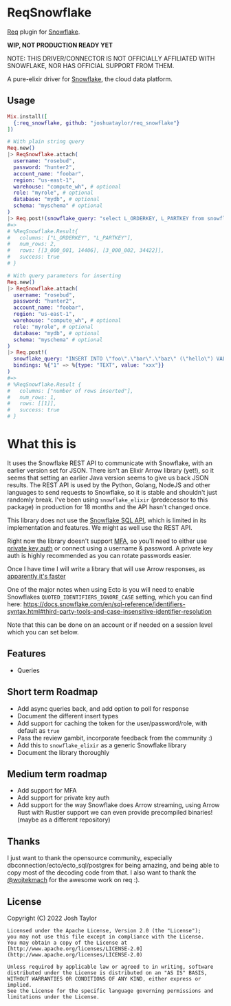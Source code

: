 # ReqSnowflake
[Req](https://github.com/wojtekmach/req) plugin for [Snowflake](https://www.snowflake.com).

**WIP, NOT PRODUCTION READY YET**

NOTE: THIS DRIVER/CONNECTOR IS NOT OFFICIALLY AFFILIATED WITH SNOWFLAKE, NOR HAS OFFICIAL SUPPORT FROM THEM.

A pure-elixir driver for [Snowflake](https://www.snowflake.com/), the cloud data platform.

## Usage

```elixir
Mix.install([
  {:req_snowflake, github: "joshuataylor/req_snowflake"}
])

# With plain string query
Req.new()
|> ReqSnowflake.attach(
  username: "rosebud",
  password: "hunter2",
  account_name: "foobar",
  region: "us-east-1",
  warehouse: "compute_wh", # optional
  role: "myrole", # optional
  database: "mydb", # optional
  schema: "myschema" # optional
)
|> Req.post!(snowflake_query: "select L_ORDERKEY, L_PARTKEY from snowflake_sample_data.tpch_sf1.lineitem limit 2").body
#=>
# %ReqSnowflake.Result{
#   columns: ["L_ORDERKEY", "L_PARTKEY"],
#   num_rows: 2,
#   rows: [[3_000_001, 14406], [3_000_002, 34422]],
#   success: true
# }

# With query parameters for inserting
Req.new()
|> ReqSnowflake.attach(
  username: "rosebud",
  password: "hunter2",
  account_name: "foobar",
  region: "us-east-1",
  warehouse: "compute_wh", # optional
  role: "myrole", # optional
  database: "mydb", # optional
  schema: "myschema" # optional
)
|> Req.post!(
  snowflake_query: "INSERT INTO \"foo\".\"bar\".\"baz\" (\"hello\") VALUES (?)",
  bindings: %{"1" => %{type: "TEXT", value: "xxx"}}
)
#=>
# %ReqSnowflake.Result {
#   columns: ["number of rows inserted"],
#   num_rows: 1,
#   rows: [[1]],
#   success: true
# }
```

# What this is

It uses the Snowflake REST API to communicate with Snowflake, with an earlier version set for JSON.
There isn't an Elixir Arrow library (yet!), so it seems that setting an earlier Java version seems
to give us back JSON results. The REST API is used by the Python, Golang, NodeJS and other languages to
send requests to Snowflake, so it is stable and shouldn't just randomly break.  I've been using `snowflake_elixir`
(predecessor to this package) in production for 18 months and the API hasn't changed once.

This library does not use the [Snowflake SQL API](https://docs.snowflake.com/en/developer-guide/sql-api/index.html), which is
limited in its implementation and features. We might as well use the REST API.

Right now the library doesn't support [MFA](https://docs.snowflake.com/en/user-guide/security-mfa.html), so you'll
need to either use [private key auth](https://docs.snowflake.com/en/user-guide/odbc-parameters.html#using-key-pair-authentication) or
connect using a username & password. A private key auth is highly recommended as you can rotate passwords easier.

Once I have time I will write a library that will use Arrow responses, as [apparently it's faster](https://www.snowflake.com/blog/fetching-query-results-from-snowflake-just-got-a-lot-faster-with-apache-arrow/)

One of the major notes when using Ecto is you will need to enable Snowflakes `QUOTED_IDENTIFIERS_IGNORE_CASE` setting, which you can
find here: https://docs.snowflake.com/en/sql-reference/identifiers-syntax.html#third-party-tools-and-case-insensitive-identifier-resolution

Note that this can be done on an account or if needed on a session level which you can set below.

## Features
* Queries

## Short term Roadmap
- Add async queries back, and add option to poll for response
- Document the different insert types
- Add support for caching the token for the user/password/role, with default as `true`
- Pass the review gambit, incorporate feedback from the community :)
- Add this to `snowflake_elixir` as a generic Snowflake library
- Document the library thoroughly

## Medium term roadmap
- Add support for MFA
- Add support for private key auth
- Add support for the way Snowflake does Arrow streaming, using Arrow Rust with Rustler support we can even provide precompiled binaries! (maybe as a different repository)

## Thanks
I just want to thank the opensource community, especially dbconnection/ecto/ecto_sql/postgrex for being amazing, and 
being able to copy most of the decoding code from that. I also want to thank the [@wojtekmach](https://github.com/wojtekmach) for the awesome work on req :).

## License

Copyright (C) 2022 Josh Taylor

    Licensed under the Apache License, Version 2.0 (the "License");
    you may not use this file except in compliance with the License.
    You may obtain a copy of the License at [http://www.apache.org/licenses/LICENSE-2.0](http://www.apache.org/licenses/LICENSE-2.0)

    Unless required by applicable law or agreed to in writing, software
    distributed under the License is distributed on an "AS IS" BASIS,
    WITHOUT WARRANTIES OR CONDITIONS OF ANY KIND, either express or implied.
    See the License for the specific language governing permissions and
    limitations under the License.